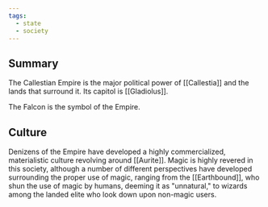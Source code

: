 ```yaml
---
tags:
  - state
  - society
---
```

## Summary

The Callestian Empire is the major political power of [[Callestia]] and the lands that surround it. Its capitol is [[Gladiolus]]. 

The Falcon is the symbol of the Empire.

## Culture

Denizens of the Empire have developed a highly commercialized, materialistic culture revolving around [[Aurite]]. Magic is highly revered in this society, although a number of different perspectives have developed surrounding the proper use of magic, ranging from the [[Earthbound]], who shun the use of magic by humans, deeming it as "unnatural," to wizards among the landed elite who look down upon non-magic users.